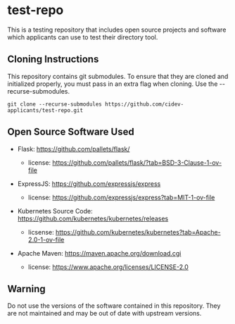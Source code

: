 # test-repo
This is a testing repository that includes open source projects and software which applicants can use to test their directory tool.

## Cloning Instructions
This repository contains git submodules. To ensure that they are cloned and initialized properly, you must pass in an extra flag when cloning. Use the --recurse-submodules.

`git clone --recurse-submodules https://github.com/cidev-applicants/test-repo.git`

## Open Source Software Used
- Flask: https://github.com/pallets/flask/
    - license: https://github.com/pallets/flask/?tab=BSD-3-Clause-1-ov-file

- ExpressJS: https://github.com/expressjs/express
    - license: https://github.com/expressjs/express?tab=MIT-1-ov-file

- Kubernetes Source Code: https://github.com/kubernetes/kubernetes/releases
    - licsense: https://github.com/kubernetes/kubernetes?tab=Apache-2.0-1-ov-file

- Apache Maven: https://maven.apache.org/download.cgi
    - license: https://www.apache.org/licenses/LICENSE-2.0

## Warning 
Do not use the versions of the software contained in this repository. They are not maintained and may be out of date with upstream versions.